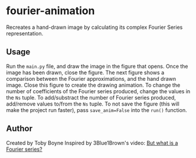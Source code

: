 # fourier-animation
Recreates a hand-drawn image by calculating its complex Fourier Series representation.

## Usage
Run the `main.py` file, and draw the image in the figure that opens. Once the image has been drawn, close the figure. The next figure shows a comparison between the Fourier approximations, and the hand drawn image. Close this figure to create the drawing animation.
To change the number of coefficients of the Fourier series produced, change the values in the `Ns` tuple. To add/substract the number of Fourier series produced, add/remove values to/from the `Ns` tuple. To not save the figure (this will make the project run faster), pass `save_anim=False` into the `run()` function.

## Author
Created by Toby Boyne
Inspired by 3Blue1Brown's video: [But what is a Fourier series?](https://youtu.be/r6sGWTCMz2k)
